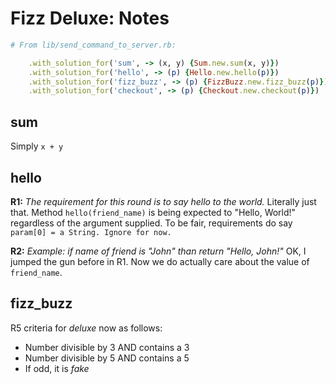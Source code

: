 # Fizz Deluxe: Notes

```ruby
# From lib/send_command_to_server.rb:

    .with_solution_for('sum', -> (x, y) {Sum.new.sum(x, y)})
    .with_solution_for('hello', -> (p) {Hello.new.hello(p)})
    .with_solution_for('fizz_buzz', -> (p) {FizzBuzz.new.fizz_buzz(p)})
    .with_solution_for('checkout', -> (p) {Checkout.new.checkout(p)})

```

## sum

Simply `x + y`

## hello

**R1:** *The requirement for this round is to say hello to the world.*
Literally just that. Method `hello(friend_name)` is being expected to "Hello, World!" regardless of the argument supplied. To be fair,  requirements do say `param[0] = a String. Ignore for now.`

**R2:** *Example: if name of friend is "John" than return "Hello, John!"*
OK, I jumped the gun before in R1. Now we do actually care about the value of `friend_name`.


## fizz_buzz

R5 criteria for _deluxe_ now as follows:
- Number divisible by 3 AND contains a 3
- Number divisible by 5 AND contains a 5
- If odd, it is _fake_
